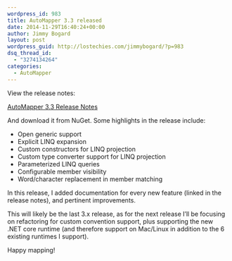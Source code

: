 ```yaml
---
wordpress_id: 983
title: AutoMapper 3.3 released
date: 2014-11-29T16:40:24+00:00
author: Jimmy Bogard
layout: post
wordpress_guid: http://lostechies.com/jimmybogard/?p=983
dsq_thread_id:
  - "3274134264"
categories:
  - AutoMapper
---
```

View the release notes:

[AutoMapper 3.3 Release Notes](https://github.com/AutoMapper/AutoMapper/releases/tag/v3.3.0)

And download it from NuGet. Some highlights in the release include:

  * Open generic support
  * Explicit LINQ expansion
  * Custom constructors for LINQ projection
  * Custom type converter support for LINQ projection
  * Parameterized LINQ queries
  * Configurable member visibility
  * Word/character replacement in member matching

In this release, I added documentation for every new feature (linked in the release notes), and pertinent improvements.

This will likely be the last 3.x release, as for the next release I’ll be focusing on refactoring for custom convention support, plus supporting the new .NET core runtime (and therefore support on Mac/Linux in addition to the 6 existing runtimes I support).

Happy mapping!